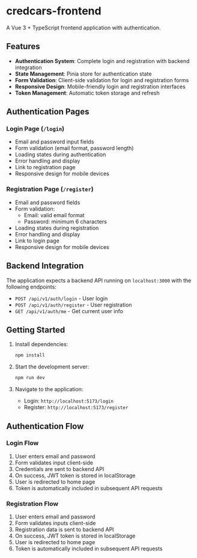 # credcars-frontend

A Vue 3 + TypeScript frontend application with authentication.

## Features

- **Authentication System**: Complete login and registration with backend integration
- **State Management**: Pinia store for authentication state
- **Form Validation**: Client-side validation for login and registration forms
- **Responsive Design**: Mobile-friendly login and registration interfaces
- **Token Management**: Automatic token storage and refresh

## Authentication Pages

### Login Page (`/login`)

- Email and password input fields
- Form validation (email format, password length)
- Loading states during authentication
- Error handling and display
- Link to registration page
- Responsive design for mobile devices

### Registration Page (`/register`)

- Email and password fields
- Form validation:
  - Email: valid email format
  - Password: minimum 6 characters
- Loading states during registration
- Error handling and display
- Link to login page
- Responsive design for mobile devices

## Backend Integration

The application expects a backend API running on `localhost:3000` with the following endpoints:

- `POST /api/v1/auth/login` - User login
- `POST /api/v1/auth/register` - User registration
- `GET /api/v1/auth/me` - Get current user info

## Getting Started

1. Install dependencies:

   ```bash
   npm install
   ```

2. Start the development server:

   ```bash
   npm run dev
   ```

3. Navigate to the application:
   - Login: `http://localhost:5173/login`
   - Register: `http://localhost:5173/register`

## Authentication Flow

### Login Flow

1. User enters email and password
2. Form validates input client-side
3. Credentials are sent to backend API
4. On success, JWT token is stored in localStorage
5. User is redirected to home page
6. Token is automatically included in subsequent API requests

### Registration Flow

1. User enters email and password
2. Form validates inputs client-side
3. Registration data is sent to backend API
4. On success, JWT token is stored in localStorage
5. User is redirected to home page
6. Token is automatically included in subsequent API requests
